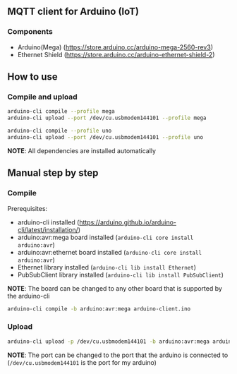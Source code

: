 ## MQTT client for Arduino (IoT)

### Components

- Arduino(Mega) (https://store.arduino.cc/arduino-mega-2560-rev3)
- Ethernet Shield (https://store.arduino.cc/arduino-ethernet-shield-2)

## How to use

### Compile and upload

```bash
arduino-cli compile --profile mega
arduino-cli upload --port /dev/cu.usbmodem144101 --profile mega
```

```bash
arduino-cli compile --profile uno
arduino-cli upload --port /dev/cu.usbmodem144101 --profile uno
```

__NOTE__: All dependencies are installed automatically

## Manual step by step

### Compile

Prerequisites:

- arduino-cli installed (https://arduino.github.io/arduino-cli/latest/installation/)
- arduino:avr:mega board installed (`arduino-cli core install arduino:avr`)
- arduino:avr:ethernet board installed (`arduino-cli core install arduino:avr`)
- Ethernet library installed (`arduino-cli lib install Ethernet`)
- PubSubClient library installed (`arduino-cli lib install PubSubClient`)

__NOTE__: The board can be changed to any other board that is supported by the arduino-cli

```bash
arduino-cli compile -b arduino:avr:mega arduino-client.ino
```

### Upload

```bash
arduino-cli upload -p /dev/cu.usbmodem144101 -b arduino:avr:mega arduino-client.ino
```

__NOTE__: The port can be changed to the port that the arduino is connected to (`/dev/cu.usbmodem144101` is the port for
my arduino)
